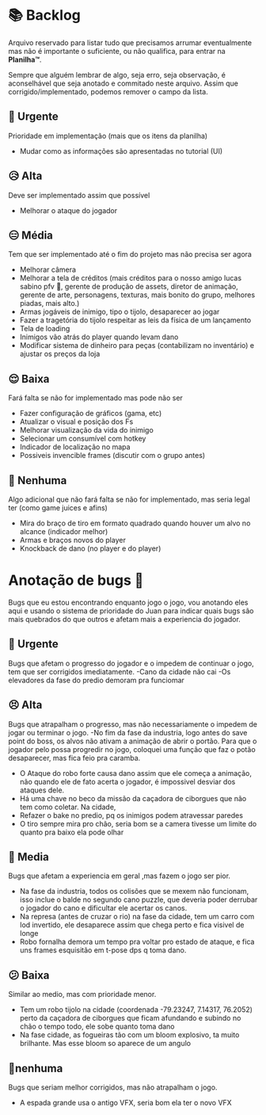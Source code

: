 # 📚 Backlog
Arquivo reservado para listar tudo que precisamos arrumar eventualmente mas não é importante o suficiente, ou não qualifica, para entrar na **Planilha™**.

Sempre que alguém lembrar de algo, seja erro, seja observação, é aconselhável que seja anotado e commitado neste arquivo. Assim que corrigido/implementado, podemos remover o campo da lista. 

## 🥵 Urgente
Prioridade em implementação (mais que os itens da planilha)

- Mudar como as informações são apresentadas no tutorial (UI) 

## 😥 Alta
Deve ser implementado assim que possível 

- Melhorar o ataque do jogador

## 😑 Média
Tem que ser implementado até o fim do projeto mas não precisa ser agora

- Melhorar câmera
- Melhorar a tela de créditos (mais créditos para o nosso amigo lucas sabino pfv 🙏, gerente de produção de assets, diretor de animação, gerente de arte, personagens, texturas, mais bonito do grupo, melhores piadas, mais alto.)
- Armas jogáveis de inimigo, tipo o tijolo, desaparecer ao jogar
- Fazer a tragetória do tijolo respeitar as leis da física de um lançamento
- Tela de loading
- Inimigos vão atrás do player quando levam dano
- Modificar sistema de dinheiro para peças (contabilizam no inventário) e ajustar os preços da loja

## 😌 Baixa
Fará falta se não for implementado mas pode não ser
- Fazer configuração de gráficos (gama, etc)
- Atualizar o visual e posição dos Fs
- Melhorar visualização da vida do inimigo
- Selecionar um consumível com hotkey
- Indicador de localização no mapa
- Possiveis invencible frames (discutir com o grupo antes)  

## 🤠 Nenhuma
Algo adicional que não fará falta se não for implementado, mas seria legal ter (como game juices e afins)

- Mira do braço de tiro em formato quadrado quando houver um alvo no alcance (indicador melhor)
- Armas e braços novos do player
- Knockback de dano (no player e do player)

# Anotação de bugs 🐜
Bugs que eu estou encontrando enquanto jogo o jogo, vou anotando eles aqui e usando o sistema de prioridade do Juan para indicar quais bugs são mais quebrados do que outros e afetam mais a experiencia do jogador.

## 🤯 Urgente
Bugs que afetam o progresso do jogador e o impedem de continuar o jogo, tem que ser corrigidos imediatamente.
-Cano da cidade não cai
-Os elevadores da fase do predio demoram pra funciomar

## 😣 Alta
Bugs que atrapalham o progresso, mas não necessariamente o impedem de jogar ou terminar o jogo.
-No fim da fase da industria, logo antes do save point do boss, os alvos não ativam a animação de abrir o portão. Para que o jogador pelo possa progredir no jogo, coloquei uma função que faz o potão desaparecer, mas fica feio pra caramba.
- O Ataque do robo forte causa dano assim que ele começa a animação, não quando ele de fato acerta o jogador, é impossivel desviar dos ataques dele.
- Há uma chave no beco da missão da caçadora de ciborgues que não tem como coletar. Na cidade,
- Refazer o bake no predio, pq os inimigos podem atravessar paredes
- O tiro sempre mira pro chão, seria bom se a camera tivesse um limite do quanto pra baixo ela pode olhar

## 🤔 Media
Bugs que afetam a experiencia em geral ,mas fazem o jogo ser pior.
- Na fase da industria, todos os colisões que se mexem não funcionam, isso inclue o balde no segundo cano puzzle, que deveria poder derrubar o jogador do cano e dificultar ele acertar os canos.
- Na represa (antes de cruzar o rio) na fase da cidade, tem um carro com lod invertido, ele desaparece assim que chega perto e fica visivel de longe
- Robo fornalha demora um tempo pra voltar pro estado de ataque, e fica uns frames esquisitão em t-pose dps q toma dano.

## 😕 Baixa
Similar ao medio, mas com prioridade menor.
- Tem um robo tijolo na cidade (coordenada -79.23247, 7.14317, 76.2052) perto da caçadora de ciborgues que ficam afundando e subindo no chão o tempo todo, ele sobe quanto toma dano
- Na fase cidade, as fogueiras tão com um bloom explosivo, ta muito brilhante. Mas esse bloom so aparece de um angulo


## 🥱nenhuma
Bugs que seriam melhor corrigidos, mas não atrapalham o jogo.
- A espada grande usa o antigo VFX, seria bom ela ter o novo VFX